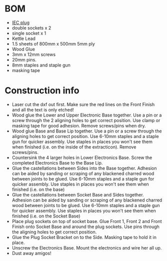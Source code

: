 # BOM

* [IEC plug](http://www.ebay.co.uk/itm/IEC-Male-Chassis-C14-Kettle-Socket-Plug-Connector-Power-Mains-Switch-DJ-UKC501-/151293063606?pt=LH_DefaultDomain_3&hash=item2339c4f1b6)
* double sockets x 2
* single socket x 1
* Kettle Lead
* 1.5 sheets of 800mm x 500mm 5mm ply
* Wood Glue
* 3mm x 12mm screws
* 20mm pins.
* 8mm staples and staple gun
* masking tape

# Construction info

* Laser cut the dxf out first. Make sure the red lines on the Front Finish and all the text is only etched!
* Wood glue the Lower and Upper Electronic Base together. Use a pin or a screw through the 2 aligning holes to get correct position. Use clamp or masking tape for good adhesion. Remove screws/pins when dry.
* Wood glue Base and Base Lip together. Use a pin or a screw through the aligning holes to get correct position. Use 6-10mm staples and a staple gun for  quicker assembly. Use staples in places you won't see them when finished (i.e. on the inside of the extracticon). Remove screws/pins.
* Countersink the 4 larger holes in Lower Electronics Base. Screw the completed Electronics Base to the Base Lip.
* Glue the castellations between Sides into the Base together. Adhesion can be aided by sanding or scraping of any blackened charred wood between joints to be glued. Use 6-10mm staples and a staple gun for  quicker assembly. Use staples in places you won't see them when finished (i.e. on the base)
* Glue the castellations between Socket Base and Sides together. Adhesion can be aided by sanding or scraping of any blackened charred wood between joints to be glued. Use 6-10mm staples and a staple gun for  quicker assembly. Use staples in places you won't see them when finished (i.e. on the Socket Base)
* Place plug sockets on top of socket base. Glue Front 1, Front 2 and Front Finish onto Socket Base and around the plug sockets. Use pins through the aligning holes to get correct position.
* Glue the Plug Socket Bracket on to the Side. Masking tape to hold it in place.
* Unscrew the Electronics Base. Mount the electronics and wire her all up.
* Dust away amigos!

